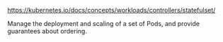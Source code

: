 https://kubernetes.io/docs/concepts/workloads/controllers/statefulset/

Manage the deployment and scaling of a set of Pods, and provide guarantees about ordering. 
